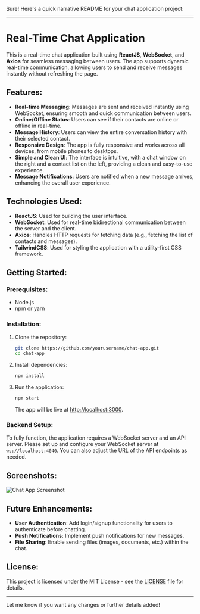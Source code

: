 Sure! Here's a quick narrative README for your chat application project:

---

# Real-Time Chat Application

This is a real-time chat application built using **ReactJS**, **WebSocket**, and **Axios** for seamless messaging between users. The app supports dynamic real-time communication, allowing users to send and receive messages instantly without refreshing the page.

## Features:

* **Real-time Messaging**: Messages are sent and received instantly using WebSocket, ensuring smooth and quick communication between users.
* **Online/Offline Status**: Users can see if their contacts are online or offline in real-time.
* **Message History**: Users can view the entire conversation history with their selected contact.
* **Responsive Design**: The app is fully responsive and works across all devices, from mobile phones to desktops.
* **Simple and Clean UI**: The interface is intuitive, with a chat window on the right and a contact list on the left, providing a clean and easy-to-use experience.
* **Message Notifications**: Users are notified when a new message arrives, enhancing the overall user experience.

## Technologies Used:

* **ReactJS**: Used for building the user interface.
* **WebSocket**: Used for real-time bidirectional communication between the server and the client.
* **Axios**: Handles HTTP requests for fetching data (e.g., fetching the list of contacts and messages).
* **TailwindCSS**: Used for styling the application with a utility-first CSS framework.

## Getting Started:

### Prerequisites:

* Node.js
* npm or yarn

### Installation:

1. Clone the repository:

   ```bash
   git clone https://github.com/yourusername/chat-app.git
   cd chat-app
   ```

2. Install dependencies:

   ```bash
   npm install
   ```

3. Run the application:

   ```bash
   npm start
   ```

   The app will be live at [http://localhost:3000](http://localhost:3000).

### Backend Setup:

To fully function, the application requires a WebSocket server and an API server. Please set up and configure your WebSocket server at `ws://localhost:4040`. You can also adjust the URL of the API endpoints as needed.

## Screenshots:

![Chat App Screenshot](link-to-your-screenshot.png)

## Future Enhancements:

* **User Authentication**: Add login/signup functionality for users to authenticate before chatting.
* **Push Notifications**: Implement push notifications for new messages.
* **File Sharing**: Enable sending files (images, documents, etc.) within the chat.

## License:

This project is licensed under the MIT License - see the [LICENSE](LICENSE) file for details.

---

Let me know if you want any changes or further details added!

